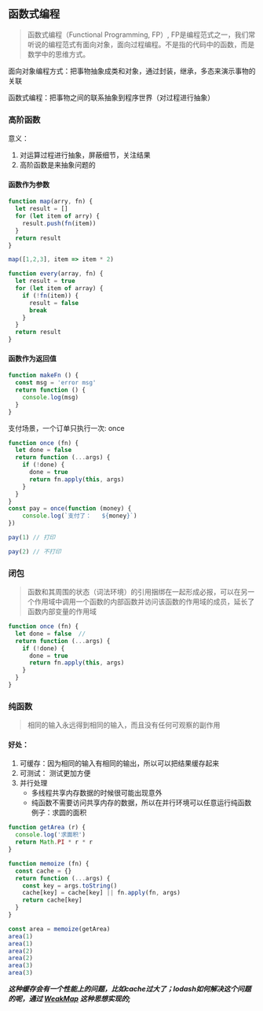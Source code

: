 ## 函数式编程
> 函数式编程（Functional Programming, FP）, FP是编程范式之一，我们常听说的编程范式有面向对象，面向过程编程。不是指的代码中的函数，而是数学中的思维方式。

面向对象编程方式：把事物抽象成类和对象，通过封装，继承，多态来演示事物的关联  

函数式编程：把事物之间的联系抽象到程序世界（对过程进行抽象）

### 高阶函数
意义：  
1. 对运算过程进行抽象，屏蔽细节，关注结果
2. 高阶函数是来抽象问题的

#### 函数作为参数
```js
function map(arry, fn) {
  let result = []
  for (let item of arry) {
    result.push(fn(item))
  }
  return result
}

map([1,2,3], item => item * 2)

function every(array, fn) {
  let result = true
  for (let item of array) {
    if (!fn(item)) {
      result = false
      break
    }
  }
  return result
}
```
#### 函数作为返回值

```js
function makeFn () {
  const msg = 'error msg'
  return function () {
    console.log(msg)
  }
}
```

支付场景，一个订单只执行一次: once
```js
function once (fn) {
  let done = false
  return function (...args) {
    if (!done) {
      done = true
      return fn.apply(this, args)
    }
  }
}
const pay = once(function (money) {
	console.log(`支付了：	${money}`)
})

pay(1) // 打印

pay(2) // 不打印
```

### 闭包
> 函数和其周围的状态（词法环境）的引用捆绑在一起形成必报，可以在另一个作用域中调用一个函数的内部函数并访问该函数的作用域的成员，延长了函数内部变量的作用域

```js
function once (fn) {
  let done = false  // 
  return function (...args) {
    if (!done) {
      done = true
      return fn.apply(this, args)
    }
  }
}
```

### 纯函数
> 相同的输入永远得到相同的输入，而且没有任何可观察的副作用

#### 好处：
1. 可缓存：因为相同的输入有相同的输出，所以可以把结果缓存起来  
2. 可测试： 测试更加方便
3. 并行处理
    * 多线程共享内存数据的时候很可能出现意外
    * 纯函数不需要访问共享内存的数据，所以在并行环境可以任意运行纯函数
例子：求圆的面积
```js
function getArea (r) {
  console.log('求面积')
  return Math.PI * r * r
}

function memoize (fn) {
  const cache = {}
  return function (...args) {
    const key = args.toString()
    cache[key] = cache[key] || fn.apply(fn, args)
    return cache[key]
  }
}

const area = memoize(getArea)
area(1)
area(1)
area(2)
area(2)
area(3)
area(3)
```


***这种缓存会有一个性能上的问题，比如cache过大了；lodash如何解决这个问题的呢，通过 [WeakMap](https://developer.mozilla.org/zh-CN/docs/Web/JavaScript/Reference/Global_Objects/WeakMap) 这种思想实现的;*** 